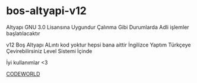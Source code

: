 # bos-altyapi-v12

Altyapı GNU 3.0 Lisansına Uygundur
Çalınma Gibi Durumlarda Adli işlemler başlatılacaktır


v12 Boş Altyapı ALıntı kod yoktur hepsi bana aittir
İngilizce Yaptım Türkçeye Çevirebilirsiniz
Level Sistemi İçinde

İyi kullanımlar <3

[CODEWORLD](https://discord.gg/RRRfasm)

